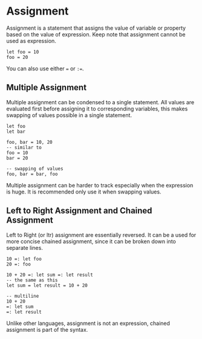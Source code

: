 # Assignment

Assignment is a statement that assigns the value of variable or property based on the value of expression. Keep note that assignment cannot be used as expression.

```stick
let foo = 10
foo = 20
```

You can also use either `=` or `:=`.

## Multiple Assignment

Multiple assignment can be condensed to a single statement. All values are evaluated first before assigning it to corresponding variables, this makes swapping of values possible in a single statement.

```stick
let foo
let bar

foo, bar = 10, 20
-- similar to
foo = 10
bar = 20

-- swapping of values
foo, bar = bar, foo
```

Multiple assignment can be harder to track especially when the expression is huge. It is recommended only use it when swapping values.

## Left to Right Assignment and Chained Assignment

Left to Right (or ltr) assignment are essentially reversed. It can be a used for more concise chained assignment, since it can be broken down into separate lines.

```stick
10 =: let foo
20 =: foo

10 + 20 =: let sum =: let result
-- the same as this
let sum = let result = 10 + 20

-- multiline
10 + 20
=: let sum
=: let result
```

Unlike other languages, assignment is not an expression, chained assignment is part of the syntax.
